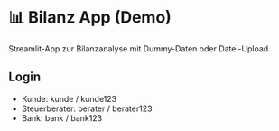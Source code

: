 # 📊 Bilanz App (Demo)

Streamlit-App zur Bilanzanalyse mit Dummy-Daten oder Datei-Upload.

## Login
- Kunde: kunde / kunde123
- Steuerberater: berater / berater123
- Bank: bank / bank123
